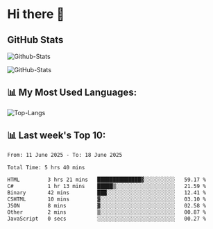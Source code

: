 # Hi there 👋

## GitHub Stats
![Github-Stats](https://github-readme-stats-sigma-five.vercel.app/api?username=ltorson&show_icons=true&theme=radical&count_private=true&show=reviews,discussions_started,discussions_answered,prs_merged,prs_merged_percentage)

![GitHub-Stats](https://github-readme-stats.vercel.app/api/wakatime?username=LeeTorson&theme=synthwave&size_weight=0.5&count_weight=0.5&title_color=36F9F6&langs_count=10&count_private=true)

## 📊 My Most Used Languages:
![Top-Langs](https://github-readme-stats-sigma-five.vercel.app/api/top-langs/?username=LTorson&layout=compact&langs_count=10)


## 📊 Last week's Top 10:
<!--START_SECTION:waka-->

```txt
From: 11 June 2025 - To: 18 June 2025

Total Time: 5 hrs 40 mins

HTML         3 hrs 21 mins   ██████████████▓░░░░░░░░░░   59.17 %
C#           1 hr 13 mins    █████▒░░░░░░░░░░░░░░░░░░░   21.59 %
Binary       42 mins         ███░░░░░░░░░░░░░░░░░░░░░░   12.41 %
CSHTML       10 mins         ▓░░░░░░░░░░░░░░░░░░░░░░░░   03.10 %
JSON         8 mins          ▓░░░░░░░░░░░░░░░░░░░░░░░░   02.58 %
Other        2 mins          ▒░░░░░░░░░░░░░░░░░░░░░░░░   00.87 %
JavaScript   0 secs          ░░░░░░░░░░░░░░░░░░░░░░░░░   00.27 %
```

<!--END_SECTION:waka-->
